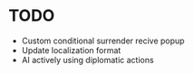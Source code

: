 # TODO
* Custom conditional surrender recive popup
* Update localization format
* AI actively using diplomatic actions 